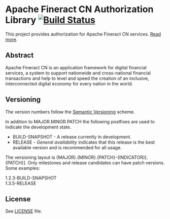 # Apache Fineract CN Authorization Library [![Build Status](https://api.travis-ci.com/apache/fineract-cn-anubis.svg?branch=0.1.x)](https://travis-ci.com/apache/fineract-cn-anubis)

This project provides authorization for Apache Fineract CN services.
[Read more](https://cwiki.apache.org/confluence/display/FINERACT/Fineract+CN+Project+Structure#FineractCNProjectStructure-anubis).

## Abstract
Apache Fineract CN is an application framework for digital financial services, a system to support nationwide and cross-national financial transactions and help to level and speed the creation of an inclusive, interconnected digital economy for every nation in the world.

## Versioning
The version numbers follow the [Semantic Versioning](http://semver.org/) scheme.

In addition to MAJOR.MINOR.PATCH the following postfixes are used to indicate the development state.

* BUILD-SNAPSHOT - A release currently in development. 
* RELEASE - _General availability_ indicates that this release is the best available version and is recommended for all usage.

The versioning layout is {MAJOR}.{MINOR}.{PATCH}-{INDICATOR}[.{PATCH}]. Only milestones and release candidates can  have patch versions. Some examples:

1.2.3-BUILD-SNAPSHOT  
1.3.5-RELEASE

## License
See [LICENSE](LICENSE) file.
